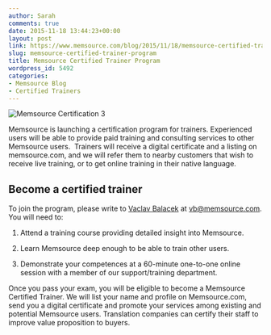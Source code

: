 ```yaml
---
author: Sarah
comments: true
date: 2015-11-18 13:44:23+00:00
layout: post
link: https://www.memsource.com/blog/2015/11/18/memsource-certified-trainer-program/
slug: memsource-certified-trainer-program
title: Memsource Certified Trainer Program
wordpress_id: 5492
categories:
- Memsource Blog
- Certified Trainers
---
```


![Memsource Certification 3](/wp-content/uploads/2015/11/Memsource-Certification-3-1024x512.png)

Memsource is launching a certification program for trainers. Experienced users will be able to provide paid training and consulting services to other Memsource users.<!-- more -->  Trainers will receive a digital certificate and a listing on memsource.com, and we will refer them to nearby customers that wish to receive live training, or to get online training in their native language.




## Become a certified trainer


To join the program, please write to [Vaclav Balacek](mailto:vb@memsource.com) at vb@memsource.com. You will need to:



 	
  1. Attend a training course providing detailed insight into Memsource.

 	
  2. Learn Memsource deep enough to be able to train other users.

 	
  3. Demonstrate your competences at a 60-minute one-to-one online session with a member of our support/training department.


Once you pass your exam, you will be eligible to become a Memsource Certified Trainer. We will list your name and profile on Memsource.com, send you a digital certificate and promote your services among existing and potential Memsource users. Translation companies can certify their staff to improve value proposition to buyers.
